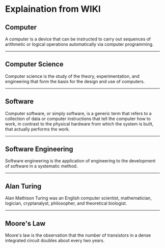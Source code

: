 # Explaination from WIKI

## Computer

A computer is a device that can be instructed to carry out sequences of arithmetic or logical operations automatically via computer programming.

<hr />

## Computer Science

Computer science is the study of the theory, experimentation, and engineering that form the basis for the design and use of computers.

<hr />

## Software

Computer software, or simply software, is a generic term that refers to a collection of data or computer instructions that tell the computer how to work, in contrast to the physical hardware from which the system is built, that actually performs the work.

<hr />

## Software Engineering

Software engineering is the application of engineering to the development of software in a systematic method.

<hr />

## Alan Turing

Alan Mathison Turing was an English computer scientist, mathematician, logician, cryptanalyst, philosopher, and theoretical biologist.

<hr />

## Moore's Law

Moore's law is the observation that the number of transistors in a dense integrated circuit doubles about every two years.